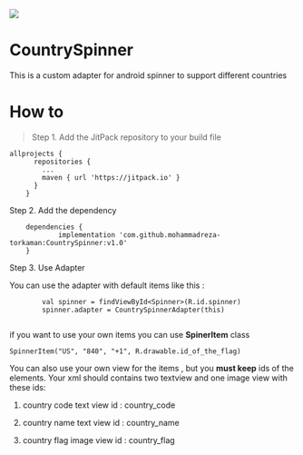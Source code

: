 [![](https://jitpack.io/v/mohammadreza-torkaman/CountrySpinner.svg)](https://jitpack.io/#mohammadreza-torkaman/CountrySpinner)
# CountrySpinner

This is a custom adapter for android spinner to support different countries

# How to
>Step 1. Add the JitPack repository to your build file
```
allprojects {
      repositories {
        ...
        maven { url 'https://jitpack.io' }
      }
    }
```    
Step 2. Add the dependency
```   
	dependencies {
	        implementation 'com.github.mohammadreza-torkaman:CountrySpinner:v1.0'
	}
```   
Step 3. Use Adapter

You can use the adapter with default items like this :
```   
        val spinner = findViewById<Spinner>(R.id.spinner)
        spinner.adapter = CountrySpinnerAdapter(this)
        
```   

if you want to use your own items you can use **SpinerItem** class
```
SpinnerItem("US", "840", "+1", R.drawable.id_of_the_flag)
```

You can also use your own view for the items , but you **must keep** ids of the elements.
Your xml should contains two textview and one image view with these ids:

1. country code text view id : country_code
 
2. country name text view id : country_name
 
3. country flag image view id : country_flag
